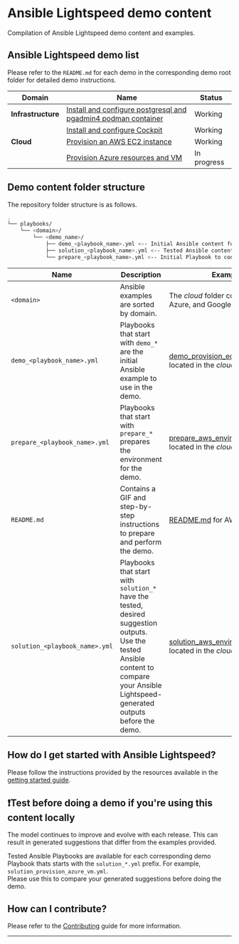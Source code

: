 # Ansible Lightspeed demo content

Compilation of Ansible Lightspeed demo content and examples.

## Ansible Lightspeed demo list

Please refer to the `README.md` for each demo in the corresponding demo root folder for detailed demo instructions.

| **Domain**         | **Name**                                                                                                                    | **Status**  |
|--------------------|-----------------------------------------------------------------------------------------------------------------------------|-------------|
| **Infrastructure** | [Install and configure postgresql and pgadmin4 podman container](./playbooks/infra/install_pgsql_and_pgadmin/README.md)     | Working     |
|                    | [Install and configure Cockpit](./playbooks/infra/install_cockpit/README.md)                                                | Working     |
| **Cloud**          | [Provision an AWS EC2 instance](./playbooks/cloud/aws/README.md)                                                            | Working     |
|                    | [Provision Azure resources and VM](./playbooks/cloud/azure/README.md)                                                       | In progress |

## Demo content folder structure

The repository folder structure is as follows.

```bash
.
└── playbooks/
    └── <domain>/
        └── <demo_name>/
            ├── demo_<playbook_name>.yml <-- Initial Ansible content for demo.
            ├── solution_<playbook_name>.yml <-- Tested Ansible content for comparison.
            └── prepare_<playbook_name>.yml <-- Initial Playbook to configure the demo environment.
```

| **Name**                       | **Description**                                                                                                                                                                                                        | **Example**                                                          |
|--------------------------------|------------------------------------------------------------------------------------------------------------------------------------------------------------------------------------------------------------------------|----------------------------------------------------------------------|
| `<domain>`                     | Ansible examples are sorted by domain.                                                                                                                                                                                 | The _cloud_ folder contains AWS, Azure, and Google Cloud content.    |
| `demo_<playbook_name>.yml`     | Playbooks that start with `demo_*` are the initial Ansible example to use in the demo.                                                                                                                                 | [demo_provision_ec2_instance.yml](./playbooks/cloud/aws/demo_provision_ec2_instance.yml) located in the _cloud/aws_ folder. |
| `prepare_<playbook_name>.yml`  | Playbooks that start with `prepare_*` prepares the environment for the demo.                                                                                                                                           |[prepare_aws_environment.yml](./playbooks/cloud/aws/prepare_aws_environment.yml) located in the _cloud/aws_ folder.     |
| `README.md`                    | Contains a GIF and step-by-step instructions to prepare and perform the demo.                                                                                                                                          | [README.md](./playbooks/cloud/aws/README.md) for AWS EC2 demo.                                       |
| `solution_<playbook_name>.yml` | Playbooks that start with  `solution_*` have the tested, desired suggestion outputs. Use the tested Ansible content to compare your Ansible Lightspeed-generated outputs before the demo. | [solution_aws_environment.yml](./playbooks/cloud/aws/solution_provision_ec2_instance.yml) located in the _cloud/aws_ folder.    |

## How do I get started with Ansible Lightspeed?

Please follow the instructions provided by the resources available in the [getting started guide](./docs/getting_started.md).

## ❗️Test before doing a demo if you're using this content locally

The model continues to improve and evolve with each release. This can result in generated suggestions that differ from the examples provided.

Tested Ansible Playbooks are available for each corresponding demo Playbook thats starts with the `solution_*.yml` prefix. For example, `solution_provision_azure_vm.yml`.  
Please use this to compare your generated suggestions before doing the demo.

## How can I contribute?

Please refer to the [Contributing](./docs/contributing.md) guide for more information.

---
